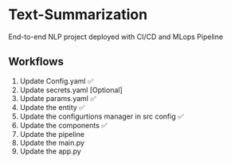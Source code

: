 # Text-Summarization
End-to-end NLP project deployed with CI/CD and MLops Pipeline

## Workflows

1. Update Config.yaml ✅ 
2. Update secrets.yaml [Optional] 
3. Update params.yaml ✅ 
4. Update the entity ✅ 
5. Update the configurtions manager in src config ✅ 
6. Update the components  ✅ 
7. Update the pipeline 
8. Update the main.py 
9. Update the app.py